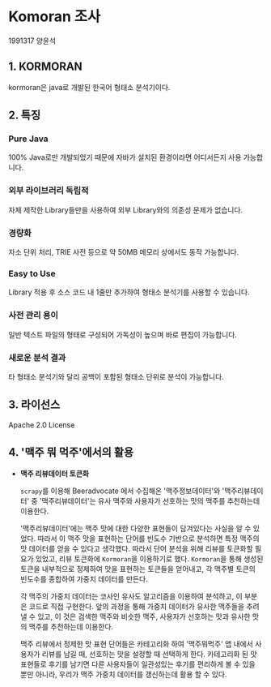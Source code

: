  # Komoran 조사
 1991317 양윤석

 ## 1. KORMORAN 
kormoran은 java로 개발된 한국어 형태소 분석기이다.

## 2. 특징

### Pure Java

100% Java로만 개발되었기 때문에 자바가 설치된 환경이라면 어디서든지 사용 가능합니다.
### 외부 라이브러리 독립적

자체 제작한 Library들만을 사용하여 외부 Library와의 의존성 문제가 없습니다.
 ### 경량화

자소 단위 처리, TRIE 사전 등으로 약 50MB 메모리 상에서도 동작 가능합니다.
### Easy to Use

Library 적용 후 소스 코드 내 1줄만 추가하여 형태소 분석기를 사용할 수 있습니다.
### 사전 관리 용이

일반 텍스트 파일의 형태로 구성되어 가독성이 높으며 바로 편집이 가능합니다.
### 새로운 분석 결과

타 형태소 분석기와 달리 공백이 포함된 형태소 단위로 분석이 가능합니다.

## 3. 라이선스
Apache 2.0 License

## 4. '맥주 뭐 먹주'에서의 활용

- **맥주 리뷰데이터 토큰화**

    `scrapy`를 이용해 Beeradvocate 에서 수집해온 '맥주정보데이터'와 '맥주리뷰데이터' 중 '맥주리뷰데이터'는 유사 맥주와 사용자가 선호하는 맛의 맥주를 추천하는데 이용한다. 
    
     '맥주리뷰데이터'에는 맥주 맛에 대한 다양한 표현들이 담겨있다는 사실을 알 수 있었다. 따라서 이 맥주 맛을 표현하는 단어를 빈도수 기반으로 분석하면 특정 맥주의 맛 데이터를 얻을 수 있다고 생각했다. 따라서 단어 분석을 위해 리뷰를 토큰화할 필요가 있었고, 리뷰 토큰화에 `Kormoran`을 이용하기로 했다. `Kormoran`을 통해 생성된 토큰을 내부적으로 정제하여 맛을 표현하는 토큰들을 얻어내고, 각 맥주별 토큰의 빈도수를 종합하여 가중치 데이터를 만든다. 

    각 맥주의 가중치 데이터는 코사인 유사도 알고리즘을 이용하여 분석하고, 이 부분은 코드로 직접 구현한다. 앞의 과정을 통해 가중치 데이터가 유사한 맥주들을 추려 낼 수 있고, 이 것은 검색한 맥주와 비슷한 맥주, 사용자가 선호하는 맛과 유사한 맛의 맥주를 추천하는데 이용한다. 
    
    맥주 리뷰에서 정제한 맛 표현 단어들은 카테고리화 하여 '맥주뭐먹주' 앱 내에서 사용자가 리뷰를 남길 때, 선호하는 맛을 설정할 때 선택하게 한다. 카테고리화 된 맛 표현들로 후기를 남기면 다른 사용자들이 일관성있는 후기를 편리하게 볼 수 있을 뿐만 아니라, 우리가 맥주 가중치 데이터를 갱신하는데 활용 할 수 있다.  






